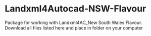 # Landxml4Autocad-NSW-Flavour
Package for working with Landxml4AC_New South Wales Flavour. Download all files listed here and place in folder on your computer
